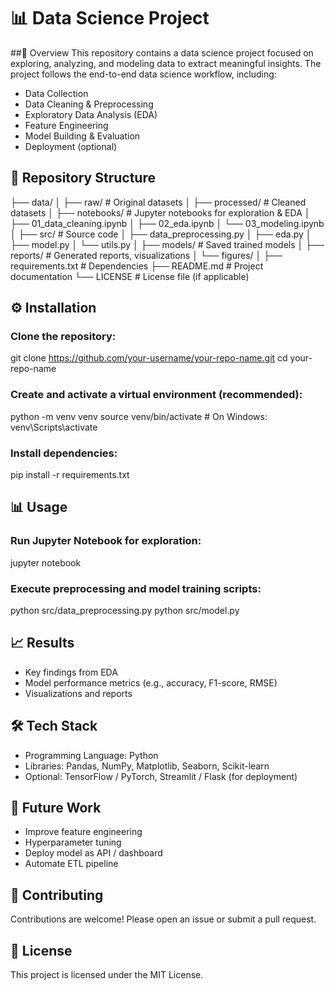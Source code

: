 # 📊 Data Science Project

##📌 Overview
This repository contains a data science project focused on exploring, analyzing, and modeling data to extract meaningful insights. The project follows the end-to-end data science workflow, including:

- Data Collection
- Data Cleaning & Preprocessing
- Exploratory Data Analysis (EDA)
- Feature Engineering
- Model Building & Evaluation
- Deployment (optional)

## 📂 Repository Structure
├── data/
│   ├── raw/                # Original datasets
│   ├── processed/          # Cleaned datasets
│
├── notebooks/              # Jupyter notebooks for exploration & EDA
│   ├── 01_data_cleaning.ipynb
│   ├── 02_eda.ipynb
│   └── 03_modeling.ipynb
│
├── src/                    # Source code
│   ├── data_preprocessing.py
│   ├── eda.py
│   ├── model.py
│   └── utils.py
│
├── models/                 # Saved trained models
│
├── reports/                # Generated reports, visualizations
│   └── figures/
│
├── requirements.txt        # Dependencies
├── README.md               # Project documentation
└── LICENSE                 # License file (if applicable)

## ⚙️ Installation

### Clone the repository:
git clone https://github.com/your-username/your-repo-name.git
cd your-repo-name

### Create and activate a virtual environment (recommended):
python -m venv venv
source venv/bin/activate   # On Windows: venv\Scripts\activate

### Install dependencies:
pip install -r requirements.txt

## 📊 Usage

### Run Jupyter Notebook for exploration:
jupyter notebook

### Execute preprocessing and model training scripts:
python src/data_preprocessing.py
python src/model.py

## 📈 Results

- Key findings from EDA
- Model performance metrics (e.g., accuracy, F1-score, RMSE)
- Visualizations and reports

## 🛠️ Tech Stack

- Programming Language: Python
- Libraries: Pandas, NumPy, Matplotlib, Seaborn, Scikit-learn
- Optional: TensorFlow / PyTorch, Streamlit / Flask (for deployment)

## 🚀 Future Work

- Improve feature engineering
- Hyperparameter tuning
- Deploy model as API / dashboard
- Automate ETL pipeline

## 🤝 Contributing
Contributions are welcome! Please open an issue or submit a pull request.

## 📜 License
This project is licensed under the MIT License.
